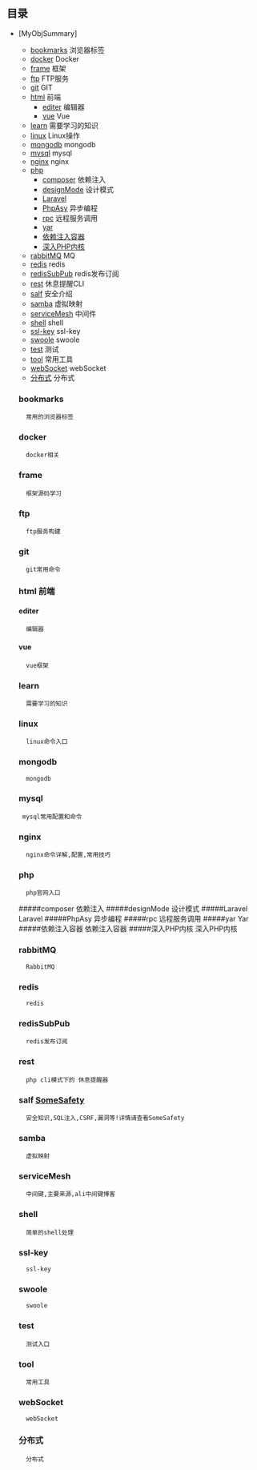 ## 目录
- [MyObjSummary]
  - [bookmarks](#bookmarks) 浏览器标签
  - [docker](#docker)       Docker
  - [frame](#frame) 		 框架
  - [ftp](#ftp) 		     FTP服务
  - [git](#git) 		     GIT
  - [html](#html)           前端
    - [editer](#editer)      编辑器
    - [vue](#vue)      Vue
  - [learn](#learn)         需要学习的知识  
  - [linux](http://man.linuxde.net) 				Linux操作
  - [mongodb](#mongodb)     mongodb 
  - [mysql](#mysql)     mysql 
  - [nginx](#nginx)     nginx 
  - [php](http://php.net)
    - [composer](#composer) 依赖注入  
    - [designMode](#designMode) 设计模式  
    - [Laravel](#Laravel)  
    - [PhpAsy](#PhpAsy) 异步编程  
    - [rpc](#rpc) 远程服务调用  
    - [yar](#yar) 
    - [依赖注入容器](#依赖注入容器)  
    - [深入PHP内核](#深入PHP内核)  
  - [rabbitMQ](#RabbitMQ)					MQ 
  - [redis](#redis)					redis  
  - [redisSubPub](#redisSubPub)		redis发布订阅  
  - [rest](#rest)					休息提醒CLI
  - [salf](#salf)					安全介绍
  - [samba](#samba)				虚拟映射 
  - [serviceMesh](#serviceMesh)   中间件
  - [shell](#shell)   shell
  - [ssl-key](#ssl-key)   ssl-key
  - [swoole](#swool)   swoole
  - [test](#test)   测试
  - [tool](#tool)   常用工具
  - [webSocket](#webSocket)   webSocket
  - [分布式](#分布式)   分布式 

   ### bookmarks
        常用的浏览器标签
   ### docker
        docker相关
   ### frame
        框架源码学习
   ### ftp
        ftp服务构建     
   ### git
        git常用命令     
   ### html 前端
   #### editer 
        编辑器    
   #### vue 
        vue框架        
   ### learn
        需要学习的知识    
   ### linux
        linux命令入口      
   ### mongodb
        mongodb    
   ### mysql
       mysql常用配置和命令      
   ### nginx
        nginx命令详解,配置,常用技巧      
   ### php
        php官网入口 
     #####composer 依赖注入
     #####designMode 设计模式
     #####Laravel Laravel
     #####PhpAsy 异步编程
     #####rpc 远程服务调用
     #####yar Yar
     #####依赖注入容器 依赖注入容器
     #####深入PHP内核 深入PHP内核
   ### rabbitMQ
        RabbitMQ     
   ### redis
        redis      
   ### redisSubPub
        redis发布订阅      
   ### rest
        php cli模式下的 休息提醒器      
   ### salf   [SomeSafety](https://github.com/sdfjklmin/SomeSafety)
        安全知识,SQL注入,CSRF,漏洞等!详情请查看SomeSafety
   ### samba
        虚拟映射      
   ### serviceMesh
        中间键,主要来源,ali中间键博客      
   ### shell
        简单的shell处理      
   ### ssl-key
        ssl-key      
   ### swoole
        swoole      
   ### test
        测试入口      
   ### tool
        常用工具      
   ### webSocket
        webSocket 
   ### 分布式
        分布式                                                                                                                                                